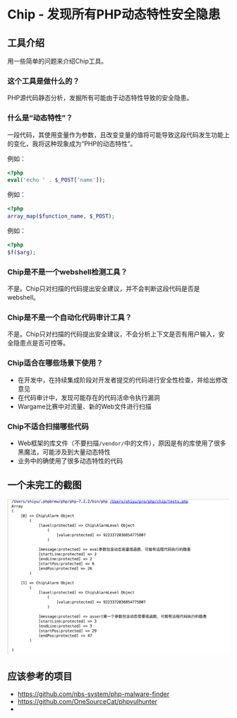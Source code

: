 # Chip - 发现所有PHP动态特性安全隐患

## 工具介绍

用一些简单的问题来介绍Chip工具。

### 这个工具是做什么的？

PHP源代码静态分析，发掘所有可能由于动态特性导致的安全隐患。

### 什么是“动态特性”？

一段代码，其使用变量作为参数，且改变变量的值将可能导致这段代码发生功能上的变化，我将这种现象成为“PHP的动态特性”。

例如：

```php
<?php
eval('echo ' . $_POST['name']);
```

例如：

```php
<?php
array_map($function_name, $_POST);
```

例如：

```php
<?php
$f($arg);
```

### Chip是不是一个webshell检测工具？

不是。Chip只对扫描的代码提出安全建议，并不会判断这段代码是否是webshell。

### Chip是不是一个自动化代码审计工具？

不是。Chip只对扫描的代码提出安全建议，不会分析上下文是否有用户输入，安全隐患点是否可控等。

### Chip适合在哪些场景下使用？

- 在开发中，在持续集成阶段对开发者提交的代码进行安全性检查，并给出修改意见
- 在代码审计中，发现可能存在的代码活命令执行漏洞
- Wargame比赛中对流量、新的Web文件进行扫描

### Chip不适合扫描哪些代码

- Web框架的库文件（不要扫描`/vendor/`中的文件），原因是有的库使用了很多黑魔法，可能涉及到大量动态特性
- 业务中的确使用了很多动态特性的代码

## 一个未完工的截图

![](screenshot/1.png)

## 应该参考的项目

- https://github.com/nbs-system/php-malware-finder
- https://github.com/OneSourceCat/phpvulhunter
- 